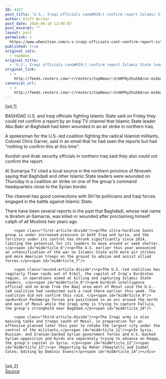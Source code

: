 ```yaml
---
ID: 4427
post_title: 'U.S., Iraqi officials can&#039;t confirm report Islamic State leader Baghdadi wounded'
author: Staff Writer
post_date: 2016-06-10 13:08:07
post_excerpt: ""
layout: post
permalink: >
  https://www.whenitson.com/u-s-iraqi-officials-cant-confirm-report-islamic-state-leader-baghdadi-wounded/
published: true
original_cats:
  - topNews
original_title:
  - 'U.S., Iraqi officials can&#039;t confirm report Islamic State leader Baghdadi wounded'
original_link:
  - >
    http://feeds.reuters.com/~r/reuters/topNews/~3/mHF0y2huS6A/us-mideast-crisis-baghdadi-idUSKCN0YW0QT
canonical_url:
  - >
    http://feeds.reuters.com/~r/reuters/topNews/~3/mHF0y2huS6A/us-mideast-crisis-baghdadi-idUSKCN0YW0QT
---
```

 [ad_1]
<br><div id="articleText">
<span id="midArticle_start"/>

<span class="focusParagraph" readability="4"><p><span class="articleLocation">BAGHDAD</span> U.S. and Iraqi officials fighting Islamic State said on Friday they could not confirm a report by an Iraqi TV channel that Islamic State leader Abu Bakr al-Baghdadi had been wounded in an air strike in northern Iraq.</p></span><span id="midArticle_0"/><p>A spokesman for the U.S.-led coalition fighting the radical Islamist militants, Colonel Chris Garver, said in an email that he had seen the reports but had "nothing to confirm this at this time". </p><span id="midArticle_1"/><p>Kurdish and Arab security officials in northern Iraq said they also could not confirm the report.</p><span id="midArticle_2"/><p>Al Sumariya TV cited a local source in the northern province of Nineveh saying that Baghdadi and other Islamic State leaders were wounded on Thursday in a coalition air strike on one of the group's command headquarters close to the Syrian border. </p><span id="midArticle_3"/><p>The channel has good connections with Shi'ite politicians and Iraqi forces engaged in the battle against Islamic State. </p><span id="midArticle_4"/><p>There have been several reports in the past that Baghdadi, whose real name is Ibrahim al-Samarrai, was killed or wounded after proclaiming himself caliph of all Muslims two years ago.</p><span id="midArticle_5"/>
        
        <span class="first-article-divide"/><p>The ultra-hardline Sunni group is under increased pressure in both Iraq and Syria, and the territory under its control has shrunk significantly since 2014, limiting the potential for its leaders to move around or seek shelter.</p><span id="midArticle_6"/><p>The U.S. earlier this year announced an intensification of the war on Islamic State with more air strikes and more American troops on the ground to advise and assist allied forces.</p><span id="midArticle_7"/>
        
        <span class="second-article-divide"/><p>The U.S.-led coalition has regularly flown raids out of Erbil, the capital of Iraq's Kurdistan region, in operations aimed at killing and capturing Islamic State leaders. </p><span id="midArticle_8"/><p>A Kurdish intelligence official and an Arab from the Baaj area west of Mosul said the U.S.-led coalition had conducted such a raid there earlier this week. The coalition did not confirm this raid. </p><span id="midArticle_9"/><p>Kurdish Peshmerga forces are positioned in an arc around the north and east of Mosul while the Iraqi army is trying to capture Falluja, the group's stronghold near Baghdad.</p><span id="midArticle_10"/>
        
        <span class="third-article-divide"/><p>The Iraqi army is also massing tanks and troops south of Mosul, in preparation for an offensive planned later this year to retake the largest city under the control of the militants.</p><span id="midArticle_11"/><p>In Syria, Russian- and Iranian-backed Syrian government forces and U.S.-backed Syrian opposition and Kurds are separately trying to advance on Raqqa, the group's capital in Syria. </p><span id="midArticle_12"/><span id="midArticle_13"/><p> (Reporting by Maher Chmaytelli and Isabel Coles; Editing by Dominic Evans)</p><span id="midArticle_14"/></div>
<br>[ad_2]
<br><a href="http://feeds.reuters.com/~r/reuters/topNews/~3/mHF0y2huS6A/us-mideast-crisis-baghdadi-idUSKCN0YW0QT">Source </a>